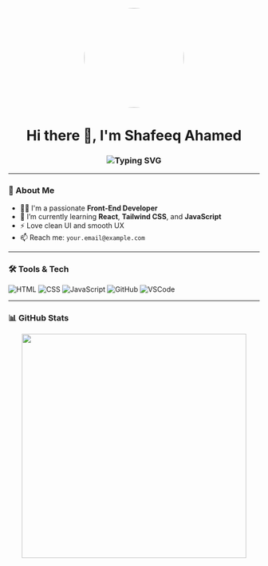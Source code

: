 <!-- GitHub Profile README -->

<p align="center">
  <img src="https://github.com/shafeeqahamedinfo/shafeeqahamedinfo/raw/main/profile.jpg" width="200" style="border-radius: 50%;" />
</p>

<h1 align="center">
  Hi there 👋, I'm Shafeeq Ahamed
</h1>

<h3 align="center">
  <img src="https://readme-typing-svg.herokuapp.com?font=Fira+Code&weight=500&size=22&pause=1000&center=true&vCenter=true&width=435&lines=Front-End+Developer;Web+Enthusiast;Open+Source+Learner" alt="Typing SVG" />
</h3>

---

### 💫 About Me
- 🧑‍💻 I'm a passionate **Front-End Developer**
- 🌱 I’m currently learning **React**, **Tailwind CSS**, and **JavaScript**
- ⚡ Love clean UI and smooth UX
- 📫 Reach me: `your.email@example.com`

---

### 🛠️ Tools & Tech

![HTML](https://img.shields.io/badge/HTML-E34F26?style=flat-square&logo=html5&logoColor=white)
![CSS](https://img.shields.io/badge/CSS-1572B6?style=flat-square&logo=css3&logoColor=white)
![JavaScript](https://img.shields.io/badge/JavaScript-F7DF1E?style=flat-square&logo=javascript&logoColor=black)
![GitHub](https://img.shields.io/badge/GitHub-181717?style=flat-square&logo=github&logoColor=white)
![VSCode](https://img.shields.io/badge/VSCode-007ACC?style=flat-square&logo=visual-studio-code&logoColor=white)

---

### 📊 GitHub Stats

<p align="center">
  <img src="https://github-readme-stats.vercel.app/api?username=shafeeqahamedinfo&show_icons=true&theme=tokyonight" width="450" />
</p>
